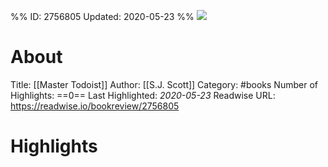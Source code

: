%%
ID: 2756805
Updated: 2020-05-23
%%
![](https://images-na.ssl-images-amazon.com/images/I/51VhRCcmkCL._SL500_.jpg)

# About
Title: [[Master Todoist]]
Author: [[S.J. Scott]]
Category: #books
Number of Highlights: ==0==
Last Highlighted: *2020-05-23*
Readwise URL: https://readwise.io/bookreview/2756805

# Highlights 